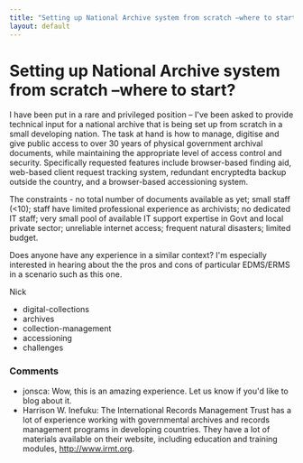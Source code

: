 ```yaml
---
title: "Setting up National Archive system from scratch –where to start?"
layout: default
---
```

Setting up National Archive system from scratch –where to start?
=====================
I have been put in a rare and privileged position – I've been asked to
provide technical input for a national archive that is being set up from
scratch in a small developing nation. The task at hand is how to manage,
digitise and give public access to over 30 years of physical government
archival documents, while maintaining the appropriate level of access
control and security. Specifically requested features include
browser-based finding aid, web-based client request tracking system,
redundant encryptedta backup outside the country, and a browser-based
accessioning system.

The constraints - no total number of documents available as yet; small
staff (\<10); staff have limited professional experience as archivists;
no dedicated IT staff; very small pool of available IT support expertise
in Govt and local private sector; unreliable internet access; frequent
natural disasters; limited budget.

Does anyone have any experience in a similar context? I'm especially
interested in hearing about the the pros and cons of particular
EDMS/ERMS in a scenario such as this one.

Nick

<ul class="tags"><li class="tag">digital-collections</li><li class="tag">archives</li><li class="tag">collection-management</li><li class="tag">accessioning</li><li class="tag">challenges</li></ul>

### Comments ###
* jonsca: Wow, this is an amazing experience. Let us know if you'd like to blog
about it.
* Harrison W. Inefuku: The International Records Management Trust has a lot of experience
working with governmental archives and records management programs in
developing countries. They have a lot of materials available on their
website, including education and training modules, http://www.irmt.org.


